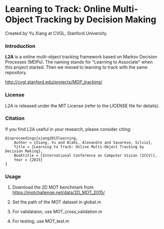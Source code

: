 # Learning to Track: Online Multi-Object Tracking by Decision Making

Created by Yu Xiang at CVGL, Stanford University.

### Introduction

**L2A** is a online multi-object tracking framework based on Markov Decision Processes (MDPs).
The naming stands for "Learning to Associate" when this project started.
Then we moved to learning to track with the same repository.

http://cvgl.stanford.edu/projects/MDP_tracking/

### License

L2A is released under the MIT License (refer to the LICENSE file for details).

### Citation

If you find L2A useful in your research, please consider citing:

    @inproceedings{xiang2015learning,
        Author = {Xiang, Yu and Alahi, Alexandre and Savarese, Silvio},
        Title = {Learning to Track: Online Multi-Object Tracking by Decision Making},
        Booktitle = {International Conference on Computer Vision (ICCV)},
        Year = {2015}
    }

### Usage

1. Download the 2D MOT benchmark from https://motchallenge.net/data/2D_MOT_2015/

2. Set the path of the MOT dataset in global.m

3. For validataion, use MOT_cross_validation.m

4. For testing, use MOT_test.m
